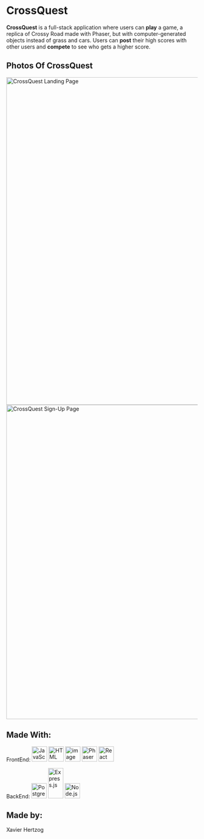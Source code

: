 # CrossQuest

**CrossQuest** is a full-stack application where users can **play** a game, a replica of Crossy Road made with Phaser, but with computer-generated objects instead of grass and cars. Users can **post** their high scores with other users and **compete** to see who gets a higher score.

## Photos Of CrossQuest
<img width="1918" height="864" alt="CrossQuest Landing Page" src="https://github.com/user-attachments/assets/dae5da4e-905b-45df-b9b2-0782f4e1b4cd" />
<img width="1919" height="829" alt="CrossQuest Sign-Up Page" src="https://github.com/user-attachments/assets/6e2effbd-6d8e-4501-8d7f-4287f2cde9ce" />



## Made With:

FrontEnd: <img width="40" height="40" alt="JavaScript" src="https://github.com/user-attachments/assets/02fce08a-1f8d-4bb4-95ea-481ac0f6f3ec" />
 <img width="40" height="40" alt="HTML" src="https://github.com/user-attachments/assets/1a25ac65-898b-4533-801c-e8f4253b5f1b" />
 <img width="40" height="40" alt="image" src="https://github.com/user-attachments/assets/ff4ff684-1174-4d01-8da3-2d6c2e3fea31" />
 <img width="40" height="40" alt="Phaser" src="https://github.com/user-attachments/assets/69233ab5-145c-481c-aab5-9db69b457387" />
 <img width="40" height="40" alt="React" src="https://github.com/user-attachments/assets/cd2dd7dc-03c2-4ea1-969d-defe237d0c87" />

BackEnd: <img width="40" height="40" alt="PostgreSQL" src="https://github.com/user-attachments/assets/30547e4f-c48e-4391-83b2-1f48c092062a" />
 <img width="40" height="80" alt="Express.js" src="https://github.com/user-attachments/assets/67948384-ae25-4422-9bc4-27c728e1ee3e" />
 <img width="40" height="40" alt="Node.js" src="https://github.com/user-attachments/assets/230984c9-b807-405b-b428-58a6fe77ded2" />


## Made by:

Xavier Hertzog
